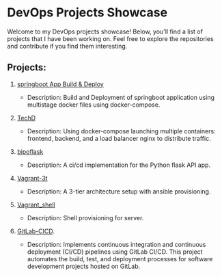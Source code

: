 # DevOps Projects Showcase

Welcome to my DevOps projects showcase! Below, you'll find a list of projects that I have been working on. Feel free to explore the repositories and contribute if you find them interesting.

## Projects:
1. [springboot App Build & Deploy](https://github.com/ashnike/spring_compose.git)
   - Description: Build and Deployment of springboot application using multistage docker files using docker-compose.

2. [TechD](https://github.com/ashnike/TechD)
   - Description: Using docker-compose launching multiple containers: frontend, backend, and a load balancer nginx to distribute traffic.
  
3. [bipoflask](https://github.com/ashnike/bipoflask)
   - Description: A ci/cd implementation for the Python flask API app.

4. [Vagrant-3t](https://github.com/ashnike/Vagrant-3t)
   - Description: A 3-tier architecture setup with ansible provisioning.

5. [Vagrant_shell](https://github.com/ashnike/vagrant_shell)
   - Description: Shell provisioning for server.

6. [GitLab-CICD](https://gitlab.com/ashnike/demo_cicd_docker).
   - Description: Implements continuous integration and continuous deployment (CI/CD) pipelines using GitLab CI/CD. This project automates the build, test, and deployment processes for
     software development projects hosted on GitLab.
